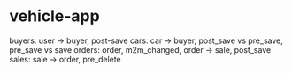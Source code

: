 # vehicle-app

buyers: user -> buyer, post-save
cars: car -> buyer, post_save vs pre_save, pre_save vs save
orders: order, m2m_changed, order -> sale, post_save
sales: sale -> order, pre_delete